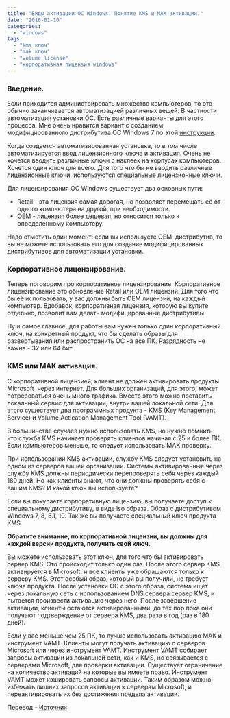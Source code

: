 ```yaml
---
title: "Виды активации ОС Windows. Понятие KMS и MAK активации."
date: "2016-01-10"
categories: 
  - "windows"
tags: 
  - "kms ключ"
  - "mak ключ"
  - "volume license"
  - "корпоративная лицензия windows"
---
```


### Введение.

Если приходится администрировать множество компьютеров, то это обычно заканчивается автоматизацией различных вещей.
В частности автоматизация установки ОС. Есть различные варианты для этого процесса.
Мне очень нравится вариант с созданием модифицированного дистрибутива ОС Windows 7 по этой [инструкции](http://howitmake.ru/blog/win/66.html).

Когда создается автоматизированная установка, то в том числе автоматизируется ввод лицензионного ключа и активация.
Очень не хочется вводить различные ключи с наклеек на корпусах компьютеров.
Хочется один ключ для всего. Для того что бы не вводить различные лицензионные ключи, используются специальные лицензионные ключи.

<!--more-->

Для лицензирования ОС Windows существует два основных пути:

- Retail - эта лицензия самая дорогая, но позволяет перемещать её от одного компьютера на другой, при необходимости.
- OEM - лицензия более дешевая, но относится только к определенному компьютеру.

Надо отметить один момент: если вы используете OEM  дистрибутив, то вы не можете использовать его для создание модифицированных дистрибутивов для автоматизации установки.

### Корпоративное лицензирование.

Теперь поговорим про корпоративное лицензирование. Корпоративное лицензирование это обновление Retail или OEM лицензий.
Для того что бы её использовать, у вас должны быть OEM лицензии, на каждый компьютер. Вдобавок, корпоративная лицензия, которую вы купите отдельно, позволит вам делать модифицированные дистрибутивы.

Ну и самое главное, для работы вам нужен только один корпоративный ключ, на конкретный продукт,
что бы сделать образы для развертывания или распространить ОС на все ПК. Разрядность не важна - 32 или 64 бит.

### KMS или MAK активация.

С корпоративной лицензией, клиент не должен активировать продукты Microsoft  через интернет. Для больших организаций, для этого, может потребоваться очень много трафика.
Вместо этого можно поставить локальный сервис для активации, внутри вашей локальной сети.
Для этого существует два программных продукта - KMS (Key Management Service) и Volume Actication Management Tool (VAMT).

В большинстве случаев нужно использовать KMS, но нужно помнить что служба KMS начинает проверять клиентов начиная с 25 и более ПК.
Если компьютеров меньше, то следует использовать MAK проверку.

При использовании KMS активации, службу KMS следует установить на одном из серверов вашей организации. Системы активированные через службу KMS должны периодически перепроверять себя через каждый 180 дней.
Но как клиенты знают, что они должны проверять себя с вашим KMS? И какой ключ вы используете?

Если вы покупаете корпоративную лицензию, вы получаете доступ к специальному дистрибутиву, в виде iso образа. Образ с дистрибутивом Windows 7, 8, 8.1, 10. Так же вы получаете специальный ключ продукта KMS.

**Обратите внимание, по корпоративной лицензии, вы должны для каждой версии продукта, получить свой ключ.**

Вы можете использовать этот ключ, для того что бы активировать сервер KMS. Это происходит только один раз. После этого сервер KMS активируется в Microsoft, и все клиенты уже обращаются только к серверу KMS.
Этот особый образ, который вы получили, не требует ключа продукта. После установки ОС с этого образа, система ищет через локальную сеть с использованием DNS сервера сервер KMS, и пытается произвести активацию через него.
После завершение активации, клиенты остаются активированными, до тех пор пока они получают подтверждение от сервера KMS, два раза в год (раз в 180 дней).

Если у вас меньше чем 25 ПК, то лучше использовать активацию MAK и инструмент VAMT. Клиенты могут получать активацию с серверов Microsoft или через инструмент VAMT.
Инструмент VAMT собирает запросы активации из локальной сети, как и KMS, но связывается с серверами Microsoft, для проверки активации.
Существует ограничение на количество активаций на которые вы имеете право. Инструмент VAMT может кэшировать запросы активации.
Таким образом можно избежать лишних запросов активации к серверам Microsoft, и переактивировать их без достижения предела активации.

Перевод - [Источник](http://louwrentius.com/understanding-windows-kms-and-mak-volume-license-activation.html)
